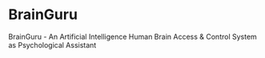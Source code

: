 # BrainGuru
BrainGuru - An Artificial Intelligence Human Brain Access &amp; Control System as Psychological Assistant

